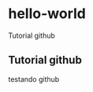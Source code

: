 # hello-world
Tutorial github
<!DOCTYPE html>
<html>
  <body>
    <h2> Tutorial github </h2>
    <p>testando github</p>
  </body>
</html>
<script>
  alert('isso é um teste')
</script>
